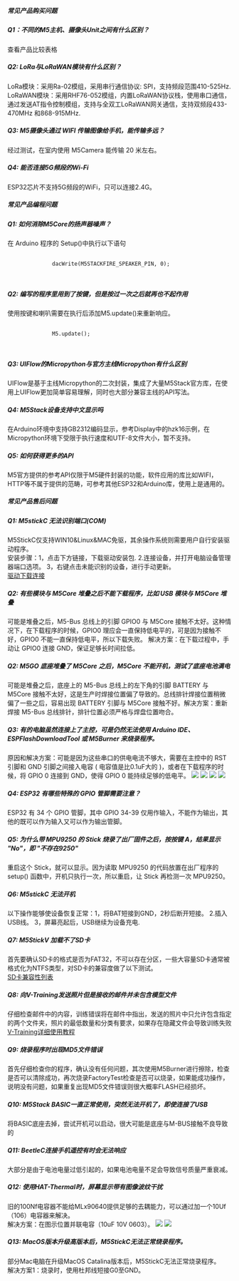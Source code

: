 <div style="margin-top: 40px;">

<div class="search-tips" style="display:none">
    <h5>未搜索到相关问题，你可以<a href="https://github.com/m5stack/m5-docs/issues" target="view_window">点击此处</a>，前往Github提交问题.</h5>
</div>

<div class="faq-class">
    <h5>常见产品购买问题</h5>
</div>

<div class="faq-item">
    <h5 class="faq-title">Q1：不同的M5主机、摄像头Unit之间有什么区别？<p class="faq-button"></p></h5>
    <div class="faq-answer">
      <div>
        <a href="https://m5stack.oss-cn-shenzhen.aliyuncs.com/image/m5-docs_table/Product_compared.pdf" role="button" style="text-decoration:none" target="view_window">查看产品比较表格</a>
      </div>
    </div>
</div>


<div class="faq-item">
    <h5 class="faq-title">Q2: LoRa与LoRaWAN模块有什么区别？<p class="faq-button"></p></h5>
    <div class="faq-answer">
      <div>
        <span>
          LoRa模块：采用Ra-02模组，采用串行通信协议: SPI，支持频段范围410-525Hz.
          <br>
          LoRaWAN模块：采用RHF76-052模组，内置LoRaWAN协议栈，使用串口通信，通过发送AT指令控制模组，支持与全双工LoRaWAN网关通信，支持双频段433-470MHz 和868-915MHz.
        </span>
      </div>
    </div>
</div>


<div class="faq-item">
    <h5 class="faq-title">Q3: M5摄像头通过 WIFI 传输图像给手机，能传输多远？<p class="faq-button"></p></h5>
    <div class="faq-answer">
      <div>
        <span>
          经过测试，在室内使用 M5Camera 能传输 20 米左右。
        </span>
      </div>
    </div>
</div>



<div class="faq-item">
    <h5 class="faq-title">Q4: 能否连接5G频段的Wi-Fi<p class="faq-button"></p></h5>
    <div class="faq-answer">
      <div>
        <span>
          ESP32芯片不支持5G频段的WiFi，只可以连接2.4G。
        </span>
      </div>
    </div>
</div>



<div class="faq-class">
    <h5>常见产品编程问题</h5>
</div>


<div class="faq-item">
    <h5 class="faq-title">Q1: 如何消除M5Core的扬声器噪声？<p class="faq-button"></p></h5>
    <div class="faq-answer">
      <div>
          <span>在 Arduino 程序的 Setup()中执行以下语句</span>
          <pre v-pre="" data-lang="">
            <code class="lang-c">
              dacWrite(M5STACKFIRE_SPEAKER_PIN, 0);
            </code>
         </pre>
      </div>
    </div>
</div>


<div class="faq-item">
    <h5 class="faq-title">Q2: 编写的程序里用到了按键，但是按过一次之后就再也不起作用<p class="faq-button"></p></h5>
    <div class="faq-answer">
      <div>
          <span>使用按键和喇叭需要在执行后添加M5.update()来重新响应。</span>
          <pre v-pre="" data-lang="">
            <code class="lang-c">
              M5.update();
            </code>
         </pre>
      </div>
    </div>
</div>

<div class="faq-item">
    <h5 class="faq-title">Q3: UIFlow的Micropython与官方主线Micropython有什么区别<p class="faq-button"></p></h5>
    <div class="faq-answer">
      <div>
          <span>UIFlow是基于主线Micropython的二次封装，集成了大量M5Stack官方库，在使用上UIFlow更加简单容易理解，同时也大部分兼容主线的API写法。</span>
      </div>
    </div>
</div>

<div class="faq-item">
    <h5 class="faq-title">Q4: M5Stack设备支持中文显示吗<p class="faq-button"></p></h5>
    <div class="faq-answer">
      <div>
          <span>在Arduino环境中支持GB2312编码显示，参考Display中的hzk16示例，在Micropython环境下受限于执行速度和UTF-8文件大小，暂不支持。</span>
      </div>
    </div>
</div>


<div class="faq-item">
    <h5 class="faq-title">Q5: 如何获得更多的API<p class="faq-button"></p></h5>
    <div class="faq-answer">
      <div>
          <span>M5官方提供的参考API仅限于M5硬件封装的功能，软件应用的库比如WIFI，HTTP等不属于提供的范畴，可参考其他ESP32和Arduino库，使用上是通用的。</span>
      </div>
    </div>
</div>


<div class="faq-class">
    <h5>常见产品售后问题</h5>
</div>

<div class="faq-item">
    <h5 class="faq-title">Q1: M5stickC 无法识别端口(COM)<p class="faq-button"></p></h5>
    <div class="faq-answer">
      <div>
          <span>
            M5StickC仅支持WIN10&Linux&MAC免驱，其余操作系统则需要用户自行安装驱动程序。
            <br>
            安装步骤：1，点击下方链接，下载驱动安装包. 2.连接设备，并打开电脑设备管理器端口选项。 3，右键点击未能识别的设备，进行手动更新。
          </span>
          <br>
          <a href="https://www.ftdichip.com/Drivers/VCP.htm">驱动下载连接</a>
      </div>
    </div>
</div>



<div class="faq-item">
    <h5 class="faq-title">Q2: 有些模块与 M5Core 堆叠之后不能下载程序，比如 USB 模块与 M5Core 堆叠<p class="faq-button"></p></h5>
    <div class="faq-answer">
      <div>
        <span> 可能是堆叠之后，M5-Bus 总线上的引脚 GPIO0 与 M5Core 接触不太好。这种情况下，在下载程序的时候，GPIO0 理应会一直保持低电平的，可是因为接触不好，GPIO0 不能一直保持低电平，所以下载失败。
        解决方案：在下载过程中，手动让 GPIO0 连接 GND，保证足够长时间拉低。</span>
      </div>
    </div>
</div>




<div class="faq-item">
    <h5 class="faq-title">Q2: M5GO 底座堆叠了 M5Core 之后，M5Core 不能开机，测试了底座电池满电<p class="faq-button"></p></h5>
    <div class="faq-answer">
      <div>
        <span> 可能是堆叠之后，底座上的 M5-Bus 总线上的左下角的引脚 BATTERY 与 M5Core 接触不太好，这是生产时焊接位置偏了导致的。总线排针焊接位置稍微偏了一些之后，容易出现 BATTERY 引脚与 M5Core 接触不好。解决方案：重新焊接 M5-Bus 总线排针，排针位置必须严格与焊盘位置吻合。</span>
      </div>
    </div>
</div>


<div class="faq-item">
    <h5 class="faq-title">Q3: 有的电脑虽然连接上了主控，可是仍然无法使用 Arduino IDE、ESPFlashDownloadTool 或 M5Burner 来烧录程序。<p class="faq-button"></p></h5>
    <div class="faq-answer">
      <div>
        <span> 原因和解决方案：可能是因为这些串口的供电电流不够大，需要在主控中的 RST 引脚和 GND 引脚之间接入电容 ( 电容值是比0.1uF大的 )，或者在下载程序的时候，将 GPIO 0 连接到 GND，使得 GPIO 0 能持续足够的低电平。</span>
        <img class="faq-img" src="assets/img/faq/faq_03.png">
        <img class="faq-img" src="assets/img/faq/faq_05.png">
        <img class="faq-img" src="assets/img/faq/faq_06.png">
        <img class="faq-img" src="assets/img/faq/faq_07.png">
      </div>
    </div>
</div>

<div class="faq-item">
    <h5 class="faq-title">Q4: ESP32 有哪些特殊的 GPIO 管脚需要注意？<p class="faq-button"></p></h5>
    <div class="faq-answer">
      <div>
        <span> ESP32 有 34 个 GPIO 管脚，其中 GPIO 34-39 仅用作输入，不能作为输出，其他的既可以作为输入又可以作为输出管脚。</span>
      </div>
    </div>
</div>


<div class="faq-item">
    <h5 class="faq-title">Q5: 为什么带 MPU9250 的 Stick 烧录了出厂固件之后，按按键 A，结果显示 "No"，即 "不存在9250"<p class="faq-button"></p></h5>
    <div class="faq-answer">
      <div>
        <span>重启这个 Stick，就可以显示。因为读取 MPU9250 的代码放置在出厂程序的 setup() 函数中，开机只执行一次，所以重启，让 Stick 再检测一次 MPU9250。</span>
      </div>
    </div>
</div>


<div class="faq-item">
    <h5 class="faq-title">Q6: M5stickC 无法开机<p class="faq-button"></p></h5>
    <div class="faq-answer">
      <div>
        <span> 以下操作能够使设备恢复正常：1，将BAT短接到GND，2秒后断开短接。 2.插入USB线。 3，屏幕亮起后，USB继续为设备充电. </span>
      </div>
    </div>
</div>

<div class="faq-item">
    <h5 class="faq-title">Q7: M5StickV 加载不了SD卡<p class="faq-button"></p></h5>
    <div class="faq-answer">
      <div>
        <span>首先要确认SD卡的格式是否为FAT32，不可以存在分区，一些大容量SD卡通常被格式化为NTFS类型，对SD卡的兼容度做了以下测试。 
        <br>
        <a href="https://docs.m5stack.com/#/zh_CN/core/m5stickv">SD卡兼容性列表</a>
        </span>
      </div>
    </div>
</div>

<div class="faq-item">
    <h5 class="faq-title">Q8: 向V-Training发送照片但是接收的邮件并未包含模型文件<p class="faq-button"></p></h5>
    <div class="faq-answer">
      <div>
        <span>仔细检查邮件中的内容，训练错误将在邮件中指出，发送的照片中只允许包含指定的两个文件夹，照片的最低数量和分类有要求，如果存在隐藏文件会导致训练失败 
        <br>
       <a href="https://docs.m5stack.com/#/zh_CN/related_documents/v-training"> V-Training详细使用教程 </a>
        </span>
      </div>
    </div>
</div>

<div class="faq-item">
    <h5 class="faq-title">Q9: 烧录程序时出现MD5文件错误<p class="faq-button"></p></h5>
    <div class="faq-answer">
      <div>
        <span>首先仔细检查你的程序，确认没有任何问题，其次使用M5Burner进行擦除，检查是否可以清除成功，再次烧录FactoryTest检查是否可以烧录，如果能成功操作，说明没有问题，如果重复出现MD5文件错误则很大概率FLASH已经损坏。
        </span>
      </div>
    </div>
</div>


<div class="faq-item">
    <h5 class="faq-title">Q10: M5Stack BASIC一直正常使用，突然无法开机了，即使连接了USB<p class="faq-button"></p></h5>
    <div class="faq-answer">
      <div>
        <span>将BASIC底座去掉，尝试开机可以启动，很大可能是底座与M-BUS接触不良导致的
        </span>
      </div>
    </div>
</div>


<div class="faq-item">
    <h5 class="faq-title">Q11: BeetleC连接手机遥控有时会无法响应<p class="faq-button"></p></h5>
    <div class="faq-answer">
      <div>
        <span>大部分是由于电池电量过低引起的，如果电池电量不足会导致信号质量严重衰减。
        </span>
      </div>
    </div>
</div>


<div class="faq-item">
    <h5 class="faq-title">Q12: 使用HAT-Thermal时，屏幕显示带有图像波纹干扰<p class="faq-button"></p></h5>
    <div class="faq-answer">
      <div>
        <span>
        旧的100Nf电容器不能给MLx90640提供足够的去耦能力，可以通过加一个10Uf（106）电容器来解决。
        <br>
        解决方案：在图示位置并联电容（10uF 10V 0603）。
        </span>
        <img class="faq-img" src="assets/img/faq/hat_thermal/01.webp">
        <img class="faq-img" src="assets/img/faq/hat_thermal/02.webp">
      </div>
    </div>
</div>


<div class="faq-item">
    <h5 class="faq-title">Q13: MacOS版本升级高版本后，M5StickC无法正常烧录程序。<p class="faq-button"></p></h5>
    <div class="faq-answer">
      <div>
        <span>
        部分Mac电脑在升级MacOS Catalina版本后，M5StickC无法正常烧录程序。
        <br>
        解决方案1：烧录时，使用杜邦线短接G0至GND。
        <br>
        <!-- 解决方案2：<a href="https://m5stack.oss-cn-shenzhen.aliyuncs.com/resource/docs/ch552Updater_FW20200102_BTV231">点击此处，下载串口芯片固件更新工具(仅提供MacOS版本)</a>，在保存目录中的命令行输入<mark>"chmod +x ch552Updater_FW20200102_BTV231"</mark>，修改可执行权限。然后将M5StickC设备连接至电脑，双击打开工具，按照运行提示，按下回车键运行，等待烧录完成。
        <br>
        </span>
        <img class="faq-img" src="assets/img/faq/ch552/ch552_01.webp">
        <img class="faq-img" src="assets/img/faq/ch552/ch552_02.webp"> -->
        </span>
      </div>
    </div>
</div>

</div>


<script>

$(".faq-item .faq-title").on('click', function() {
                $(this).toggleClass('open');
            });
</script>